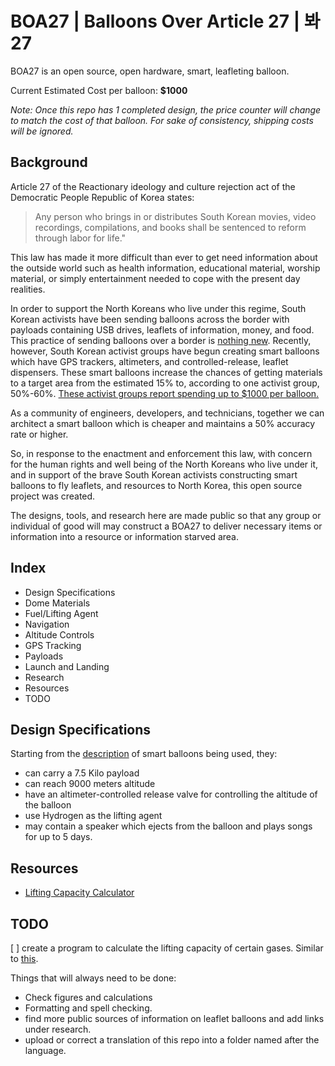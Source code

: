 # BOA27 | Balloons Over Article 27 | 봐27

BOA27 is an open source, open hardware, smart, leafleting balloon.

Current Estimated Cost per balloon: **$1000**

_Note: Once this repo has 1 completed design, the price counter will change to match
the cost of that balloon. For sake of consistency, shipping costs will be
ignored._

## Background

Article 27 of the Reactionary ideology and culture rejection act of the
Democratic People Republic of Korea states:

> Any person who brings in or distributes South Korean movies, video
> recordings, compilations, and books shall be sentenced to reform through
> labor for life."

This law has made it more difficult than ever to get need information about the
outside world such as health information, educational material, worship
material, or simply entertainment needed to cope with the present day
realities.

In order to support the North Koreans who live under this regime, South Korean
activists have been sending balloons across the border with payloads containing
USB drives, leaflets of information, money, and food. This practice of sending
balloons over a border is [nothing
new](https://www.psywarrior.com/BalloonPSYOP.html). Recently, however, South
Korean activist groups have begun creating smart balloons which have GPS
trackers, altimeters, and controlled-release, leaflet dispensers. These smart
balloons increase the chances of getting materials to a target area from the
estimated 15% to, according to one activist group, 50%-60%. [These activist
groups report spending up to $1000 per
balloon.](https://www.reuters.com/graphics/NORTHKOREA-SOUTHKOREA/BALLOONS/zdvxxrnzmvx/)

As a community of engineers, developers, and technicians, together we can
architect a smart balloon which is cheaper and maintains a 50% accuracy rate or
higher.

So, in response to the enactment and enforcement this law, with concern for the
human rights and well being of the North Koreans who live under it, and in
support of the brave South Korean activists constructing smart balloons to fly
leaflets, and resources to North Korea, this open source project was created.

The designs, tools, and research here are made public so that any group or
individual of good will may construct a BOA27 to deliver necessary items or
information into a resource or information starved area.

## Index

- Design Specifications
- Dome Materials
- Fuel/Lifting Agent
- Navigation
- Altitude Controls
- GPS Tracking
- Payloads
- Launch and Landing
- Research
- Resources
- TODO

## Design Specifications

Starting from the
[description](https://www.reuters.com/graphics/NORTHKOREA-SOUTHKOREA/BALLOONS/zdvxxrnzmvx/)
of smart balloons being used, they:

- can carry a 7.5 Kilo payload
- can reach 9000 meters altitude
- have an altimeter-controlled release valve for controlling the altitude of
  the balloon
- use Hydrogen as the lifting agent
- may contain a speaker which ejects from the balloon and plays songs for up to
  5 days.

## Resources

- [Lifting Capacity Calculator](https://www.omnicalculator.com/everyday-life/helium-balloons)

## TODO

[ ] create a program to calculate the lifting capacity of certain gases.
Similar to [this](https://www.omnicalculator.com/everyday-life/helium-balloons).

Things that will always need to be done:

- Check figures and calculations
- Formatting and spell checking.
- find more public sources of information on leaflet balloons and add links
  under research.
- upload or correct a translation of this repo into a folder named after the language.
